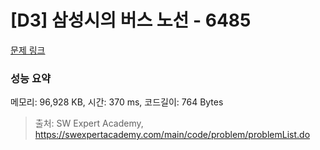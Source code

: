 # [D3] 삼성시의 버스 노선 - 6485 

[문제 링크](https://swexpertacademy.com/main/code/problem/problemDetail.do?contestProbId=AWczm7QaACgDFAWn) 

### 성능 요약

메모리: 96,928 KB, 시간: 370 ms, 코드길이: 764 Bytes



> 출처: SW Expert Academy, https://swexpertacademy.com/main/code/problem/problemList.do